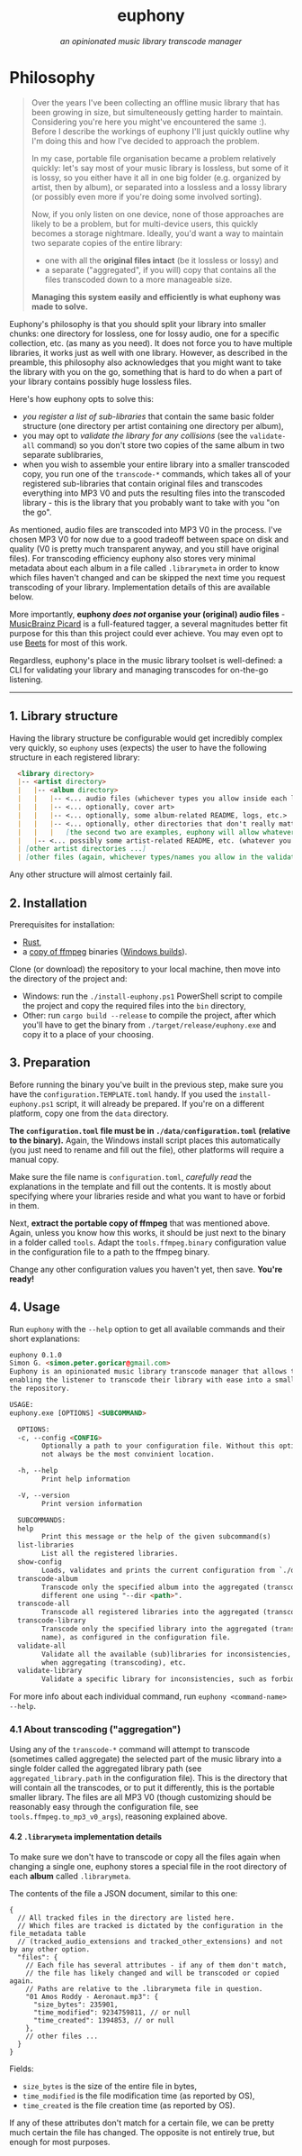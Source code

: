 <div align="center">
  <h1 align="center">euphony</h1>
  <h6 align="center">an opinionated music library transcode manager</h6>
</div>

# Philosophy
> Over the years I've been collecting an offline music library that has been growing in size, but simulteneously getting harder to maintain.
> Considering you're here you might've encountered the same :). Before I describe the workings of euphony
> I'll just quickly outline why I'm doing this and how I've decided to approach the problem.
>
> In my case, portable file organisation became a problem relatively quickly: let's say most of your music library is lossless, but some of it is lossy,
> so you either have it all in one big folder (e.g. organized by artist, then by album), or separated into a lossless and a lossy library
> (or possibly even more if you're doing some involved sorting).
>
> Now, if you only listen on one device, none of those approaches are likely to be a problem, but for multi-device users,
> this quickly becomes a storage nightmare.
> Ideally, you'd want a way to maintain two separate copies of the entire library:
> - one with all the **original files intact** (be it lossless or lossy) and
> - a separate ("aggregated", if you will) copy that contains all the files transcoded down to a more manageable size.
>
> **Managing this system easily and efficiently is what euphony was made to solve.**

Euphony's philosophy is that you should split your library into smaller chunks: one directory for lossless, one for lossy audio, one for a specific
collection, etc. (as many as you need). It does not force you to have multiple libraries, it works just as well with one library. However, 
as described in the preamble, this philosophy also acknowledges that you might want to take the library with you on the 
go, something that is hard to do when a part of your library contains possibly huge lossless files.

Here's how euphony opts to solve this:
- *you register a list of sub-libraries* that contain the same basic folder structure (one directory per artist containing one directory per album),
- you may opt to *validate the library for any collisions* (see the `validate-all` command) so you don't store two copies of the same album in two separate sublibraries,
- when you wish to assemble your entire library into a smaller transcoded copy, you run one of the `transcode-*` commands, 
  which takes all of your registered sub-libraries that contain original files and transcodes everything into MP3 V0 and puts the resulting files into the transcoded 
  library - this is the library that you probably want to take with you "on the go".

As mentioned, audio files are transcoded into MP3 V0 in the process. I've chosen MP3 V0 for now due to a 
good tradeoff between space on disk and quality (V0 is pretty much transparent anyway, and you still have original files).
For transcoding efficiency euphony also stores very minimal metadata about each album in a file called `.librarymeta` in order 
to know which files haven't changed and can be skipped the next time you request transcoding of your library. Implementation details of this are available below.

More importantly, **euphony *does not* organise your (original) audio files** - [MusicBrainz Picard](https://picard.musicbrainz.org/) 
is a full-featured tagger, a several magnitudes better fit purpose for this than this project could ever achieve. 
You may even opt to use [Beets](https://beets.readthedocs.io/en/stable/) for most of this work.

Regardless, euphony's place in the music library toolset is well-defined: a CLI for validating your library and managing transcodes for on-the-go listening.  

---

## 1. Library structure
Having the library structure be configurable would get incredibly complex very quickly, so `euphony` uses (expects) the user
to have the following structure in each registered library:

```markdown
  <library directory>
  |-- <artist directory>
  |   |-- <album directory>
  |   |   |-- <... audio files (whichever types you allow inside each library's configuration)>
  |   |   |-- <... optionally, cover art>
  |   |   |-- <... optionally, some album-related README, logs, etc.>
  |   |   |-- <... optionally, other directories that don't really matter for this purpose (they are ignored)>
  |   |   |   [the second two are examples, euphony will allow whatever you set in the validation configuration]
  |   |-- <... possibly some artist-related README, etc. (whatever you allow in the validation configuration table)>
  | [other artist directories ...]
  | [other files (again, whichever types/names you allow in the validation configuration) ...]
```

Any other structure will almost certainly fail.

## 2. Installation
Prerequisites for installation:
- [Rust](https://www.rust-lang.org/),
- a [copy of ffmpeg](https://ffmpeg.org/) binaries ([Windows builds](https://www.gyan.dev/ffmpeg/builds/)).

Clone (or download) the repository to your local machine, then move into the directory of the project and:
- Windows: run the `./install-euphony.ps1` PowerShell script to compile the project and copy the required files into the `bin` directory,
- Other: run `cargo build --release` to compile the project, after which you'll have to get the binary 
  from `./target/release/euphony.exe` and copy it to a place of your choosing.

## 3. Preparation
Before running the binary you've built in the previous step, make sure you have the `configuration.TEMPLATE.toml` handy.
If you used the `install-euphony.ps1` script, it will already be prepared. If you're on a different platform, copy one from the `data` directory.

**The `configuration.toml` file must be in `./data/configuration.toml` (relative to the binary).** Again, the Windows install script
places this automatically (you just need to rename and fill out the file), other platforms will require a manual copy.

Make sure the file name is `configuration.toml`, *carefully read* the explanations in the template and fill out the contents. 
It is mostly about specifying where your libraries reside and what you want to have or forbid in them.

Next, **extract the portable copy of ffmpeg** that was mentioned above. Again, unless you know how this works,
it should be just next to the binary in a folder called `tools`. Adapt the `tools.ffmpeg.binary` configuration value in the 
configuration file to a path to the ffmpeg binary.

Change any other configuration values you haven't yet, then save. **You're ready!**

## 4. Usage
Run `euphony` with the `--help` option to get all available commands and their short explanations:
```html
euphony 0.1.0
Simon G. <simon.peter.goricar@gmail.com>
Euphony is an opinionated music library transcode manager that allows the user to retain high quality audio files in multiple separate libraries while also
enabling the listener to transcode their library with ease into a smaller format (MP3 V0) to take with them on the go. For more info, see the README file in
the repository.

USAGE:
euphony.exe [OPTIONS] <SUBCOMMAND>

  OPTIONS:
  -c, --config <CONFIG>
        Optionally a path to your configuration file. Without this option, euphony tries to load ./data/configuration.toml, but understandably this might
        not always be the most convinient location.

  -h, --help
        Print help information

  -V, --version
        Print version information

  SUBCOMMANDS:
  help
        Print this message or the help of the given subcommand(s)
  list-libraries
        List all the registered libraries.
  show-config
        Loads, validates and prints the current configuration from `./data/configuration.toml`.
  transcode-album
        Transcode only the specified album into the aggregated (transcoded) library. The current directory is used by default, but you may pass a
        different one using "--dir <path>".
  transcode-all
        Transcode all registered libraries into the aggregated (transcoded) library.
  transcode-library
        Transcode only the specified library into the aggregated (transcoded) library. Requires a single positional parameter: the library name (by full
        name), as configured in the configuration file.
  validate-all
        Validate all the available (sub)libraries for inconsistencies, such as forbidden files, any inter-library collisions that would cause problems
        when aggregating (transcoding), etc.
  validate-library
        Validate a specific library for inconsistencies, such as forbidden files.
```

For more info about each individual command, run `euphony <command-name> --help`.

### 4.1 About transcoding ("aggregation")
Using any of the `transcode-*` command will attempt to transcode (sometimes called aggregate) the selected part of the music library 
into a single folder called the aggregated library path (see `aggregated_library.path` in the configuration file).
This is the directory that will contain all the transcodes, or to put it differently, this is the portable smaller library. 
The files are all MP3 V0 (though customizing should be reasonably easy through the configuration file, see `tools.ffmpeg.to_mp3_v0_args`), reasoning explained above.


#### 4.2 `.librarymeta` implementation details
To make sure we don't have to transcode or copy all the files again when changing a single one, 
euphony stores a special file in the root directory of each **album** called `.librarymeta`.

The contents of the file a JSON document, similar to this one:
```json5
{
  // All tracked files in the directory are listed here. 
  // Which files are tracked is dictated by the configuration in the file_metadata table 
  // (tracked_audio_extensions and tracked_other_extensions) and not by any other option.
  "files": {
    // Each file has several attributes - if any of them don't match, 
    // the file has likely changed and will be transcoded or copied again.
    // Paths are relative to the .librarymeta file in question.
    "01 Amos Roddy - Aeronaut.mp3": {
      "size_bytes": 235901,
      "time_modified": 9234759811, // or null
      "time_created": 1394853, // or null
    },
    // other files ...
  }
}
```

Fields:
- `size_bytes` is the size of the entire file in bytes,
- `time_modified` is the file modification time (as reported by OS),
- `time_created` is the file creation time (as reported by OS).

If any of these attributes don't match for a certain file, we can be pretty much certain the file has changed.
The opposite is not entirely true, but enough for most purposes.

